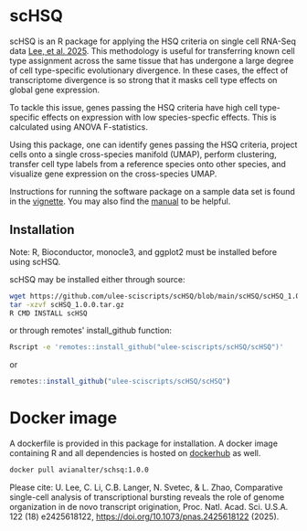 # scHSQ 

scHSQ is an R package for applying the HSQ criteria on single cell RNA-Seq data [Lee, et al. 2025](https://www.biorxiv.org/content/10.1101/2024.04.29.591771v2.full). This methodology is useful for transferring known cell type assignment across the same tissue that has undergone a large degree of cell type-specific evolutionary divergence. In these cases, the effect of transcriptome divergence is so strong that it masks cell type effects on global gene expression. 

To tackle this issue, genes passing the HSQ criteria have high cell type-specific effects on expression with low species-specfic effects. This is calculated using ANOVA F-statistics. 

Using this package, one can identify genes passing the HSQ criteria, project cells onto a single cross-species manifold (UMAP), perform clustering, transfer cell type labels from a reference species onto other species, and visualize gene expression on the cross-species UMAP.

Instructions for running the software package on a sample data set is found in the [vignette](https://github.com/ulee-sciscripts/scHSQ/blob/main/scHSQ/inst/doc/scHSQ.pdf). You may also find the [manual](https://github.com/ulee-sciscripts/scHSQ/blob/main/scHSQ/vignettes/scHSQ-manual.pdf) to be helpful.

## Installation

Note: R, Bioconductor, monocle3, and ggplot2 must be installed before using scHSQ.

scHSQ may be installed either through source:

```bash
wget https://github.com/ulee-sciscripts/scHSQ/blob/main/scHSQ/scHSQ_1.0.0.tar.gz
tar -xzvf scHSQ_1.0.0.tar.gz
R CMD INSTALL scHSQ
```

or through remotes' install_github function:
```bash
Rscript -e 'remotes::install_github("ulee-sciscripts/scHSQ/scHSQ")'
```

or 

```R
remotes::install_github("ulee-sciscripts/scHSQ/scHSQ")
```

# Docker image

A dockerfile is provided in this package for installation. A docker image containing R and all dependencies is hosted on [dockerhub](https://hub.docker.com/r/avianalter/schsq) as well.

```bash
docker pull avianalter/schsq:1.0.0
```


Please cite:
U. Lee, C. Li, C.B. Langer, N. Svetec, & L. Zhao, Comparative single-cell analysis of transcriptional bursting reveals the role of genome organization in de novo transcript origination, Proc. Natl. Acad. Sci. U.S.A. 122 (18) e2425618122, https://doi.org/10.1073/pnas.2425618122 (2025).

